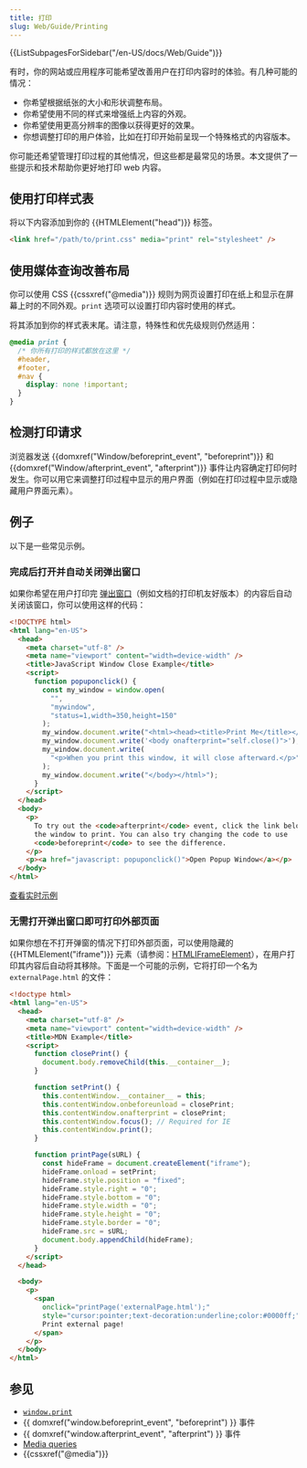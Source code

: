 ```yaml
---
title: 打印
slug: Web/Guide/Printing
---
```


<section id="Quick_links">
  {{ListSubpagesForSidebar("/en-US/docs/Web/Guide")}}
</section>

有时，你的网站或应用程序可能希望改善用户在打印内容时的体验。有几种可能的情况：

- 你希望根据纸张的大小和形状调整布局。
- 你希望使用不同的样式来增强纸上内容的外观。
- 你希望使用更高分辨率的图像以获得更好的效果。
- 你想调整打印的用户体验，比如在打印开始前呈现一个特殊格式的内容版本。

你可能还希望管理打印过程的其他情况，但这些都是最常见的场景。本文提供了一些提示和技术帮助你更好地打印 web 内容。

## 使用打印样式表

将以下内容添加到你的 {{HTMLElement("head")}} 标签。

```html
<link href="/path/to/print.css" media="print" rel="stylesheet" />
```

## 使用媒体查询改善布局

你可以使用 CSS {{cssxref("@media")}} 规则为网页设置打印在纸上和显示在屏幕上时的不同外观。`print` 选项可以设置打印内容时使用的样式。

将其添加到你的样式表末尾。请注意，特殊性和优先级规则仍然适用：

```css
@media print {
  /* 你所有打印的样式都放在这里 */
  #header,
  #footer,
  #nav {
    display: none !important;
  }
}
```

## 检测打印请求

浏览器发送 {{domxref("Window/beforeprint_event", "beforeprint")}} 和 {{domxref("Window/afterprint_event", "afterprint")}} 事件让内容确定打印何时发生。你可以用它来调整打印过程中显示的用户界面（例如在打印过程中显示或隐藏用户界面元素）。

## 例子

以下是一些常见示例。

### 完成后打开并自动关闭弹出窗口

如果你希望在用户打印完 [弹出窗口](/zh-CN/docs/Web/API/Window/open)（例如文档的打印机友好版本）的内容后自动关闭该窗口，你可以使用这样的代码：

```html
<!DOCTYPE html>
<html lang="en-US">
  <head>
    <meta charset="utf-8" />
    <meta name="viewport" content="width=device-width" />
    <title>JavaScript Window Close Example</title>
    <script>
      function popuponclick() {
        const my_window = window.open(
          "",
          "mywindow",
          "status=1,width=350,height=150"
        );
        my_window.document.write("<html><head><title>Print Me</title></head>");
        my_window.document.write('<body onafterprint="self.close()">');
        my_window.document.write(
          "<p>When you print this window, it will close afterward.</p>",
        );
        my_window.document.write("</body></html>");
      }
    </script>
  </head>
  <body>
    <p>
      To try out the <code>afterprint</code> event, click the link below to open
      the window to print. You can also try changing the code to use
      <code>beforeprint</code> to see the difference.
    </p>
    <p><a href="javascript: popuponclick()">Open Popup Window</a></p>
  </body>
</html>
```

[查看实时示例](https://media.prod.mdn.mozit.cloud/samples/domref/printevents.html)

### 无需打开弹出窗口即可打印外部页面

如果你想在不打开弹窗的情况下打印外部页面，可以使用隐藏的 {{HTMLElement("iframe")}} 元素（请参阅：[HTMLIFrameElement](/zh-CN/docs/Web/API/HTMLIFrameElement)），在用户打印其内容后自动将其移除。下面是一个可能的示例，它将打印一个名为 `externalPage.html` 的文件：

```html
<!doctype html>
<html lang="en-US">
  <head>
    <meta charset="utf-8" />
    <meta name="viewport" content="width=device-width" />
    <title>MDN Example</title>
    <script>
      function closePrint() {
        document.body.removeChild(this.__container__);
      }

      function setPrint() {
        this.contentWindow.__container__ = this;
        this.contentWindow.onbeforeunload = closePrint;
        this.contentWindow.onafterprint = closePrint;
        this.contentWindow.focus(); // Required for IE
        this.contentWindow.print();
      }

      function printPage(sURL) {
        const hideFrame = document.createElement("iframe");
        hideFrame.onload = setPrint;
        hideFrame.style.position = "fixed";
        hideFrame.style.right = "0";
        hideFrame.style.bottom = "0";
        hideFrame.style.width = "0";
        hideFrame.style.height = "0";
        hideFrame.style.border = "0";
        hideFrame.src = sURL;
        document.body.appendChild(hideFrame);
      }
    </script>
  </head>

  <body>
    <p>
      <span
        onclick="printPage('externalPage.html');"
        style="cursor:pointer;text-decoration:underline;color:#0000ff;">
        Print external page!
      </span>
    </p>
  </body>
</html>
```

## 参见

- [`window.print`](/zh-CN/docs/Web/API/Window/print)
- {{ domxref("window.beforeprint_event", "beforeprint") }} 事件
- {{ domxref("window.afterprint_event", "afterprint") }} 事件
- [Media queries](/zh-CN/docs/Web/CSS/CSS_media_queries/Using_media_queries)
- {{cssxref("@media")}}
